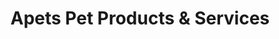 ---
title: "Apets Pet Products & Services"
url: /richmond/apets-pet-products-and-services/
shop: pet grooming
---